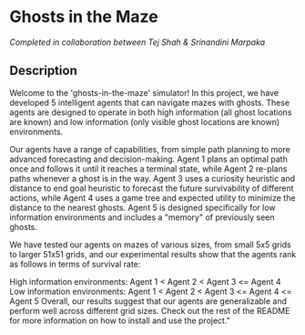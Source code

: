 # Ghosts in the Maze
*Completed in collaboration between Tej Shah & Srinandini Marpaka*

## Description
Welcome to the 'ghosts-in-the-maze' simulator! In this project, we have developed 5 intelligent agents that can navigate mazes with ghosts. These agents are designed to operate in both high information (all ghost locations are known) and low information (only visible ghost locations are known) environments.

Our agents have a range of capabilities, from simple path planning to more advanced forecasting and decision-making. Agent 1 plans an optimal path once and follows it until it reaches a terminal state, while Agent 2 re-plans paths whenever a ghost is in the way. Agent 3 uses a curiosity heuristic and distance to end goal heuristic to forecast the future survivability of different actions, while Agent 4 uses a game tree and expected utility to minimize the distance to the nearest ghosts. Agent 5 is designed specifically for low information environments and includes a "memory" of previously seen ghosts.

We have tested our agents on mazes of various sizes, from small 5x5 grids to larger 51x51 grids, and our experimental results show that the agents rank as follows in terms of survival rate:

High information environments: Agent 1 < Agent 2 < Agent 3 <= Agent 4
Low information environments: Agent 1 < Agent 2 < Agent 3 <= Agent 4 <= Agent 5
Overall, our results suggest that our agents are generalizable and perform well across different grid sizes. Check out the rest of the README for more information on how to install and use the project."





